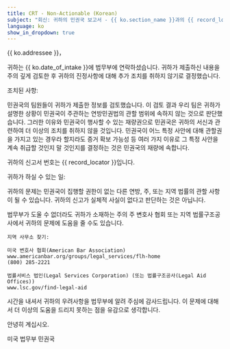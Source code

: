 ```yaml
---
title: CRT - Non-Actionable (Korean)
subject: "회신: 귀하의 민권국 보고서 - {{ ko.section_name }}과의 {{ record_locator }}"
language: ko
show_in_dropdown: true
---
```

{{ ko.addressee }}，

귀하는 {{ ko.date_of_intake }}에 법무부에 연락하셨습니다. 귀하가 제출하신 내용을 주의 깊게 검토한 후 귀하의 진정사항에 대해 추가 조치를 취하지 않기로 결정했습니다.

조치된 사항:

민권국의 팀원들이 귀하가 제출한 정보를 검토했습니다. 이 검토 결과 우리 팀은 귀하가 설명한 상황이 민권국이 주관하는 연방민권법의 관할 범위에 속하지 않는 것으로 판단했습니다. 그러한 이유와 민권국이  행사할 수 있는 재량권으로  민권국은 귀하의 서신과 관련하여 더 이상의 조치를 취하지 않을 것입니다. 민권국이 어느 특정 사안에 대해 관할권을 가지고 있는 경우라 할지라도 증거 확보 가능성 등 여러 가지 이유로 그 특정 사안을 계속 취급할 것인지 말 것인지를 결정하는 것은 민권국의 재량에 속합니다.

귀하의 신고서 번호는 {{ record_locator }}입니다.

귀하가 하실 수 있는 일:

귀하의 문제는 민권국이 집행할 권한이 없는 다른 연방, 주, 또는 지역 법률의 관할 사항이 될 수 있습니다. 귀하의 신고가 실체적 사실이 없다고 판단하는 것은 아닙니다.

법무부가 도울 수 없더라도 귀하가 소재하는 주의 주 변호사 협회 또는 지역 법률구조공사에서 귀하의 문제에 도움을 줄 수도 있습니다.

    지역 사무소 찾기:

    미국 변호사 협회(American Bar Association)
    www.americanbar.org/groups/legal_services/flh-home
    (800) 285-2221

    법률서비스 법인(Legal Services Corporation) (또는 법률구조공사(Legal Aid Offices))
    www.lsc.gov/find-legal-aid

시간을 내셔서 귀하의 우려사항을 법무부에 알려 주심에 감사드립니다. 이 문제에 대해서 더 이상의 도움을 드리지 못하는 점을 유감으로 생각합니다.

안녕히 계십시오.

미국 법무부
민권국
